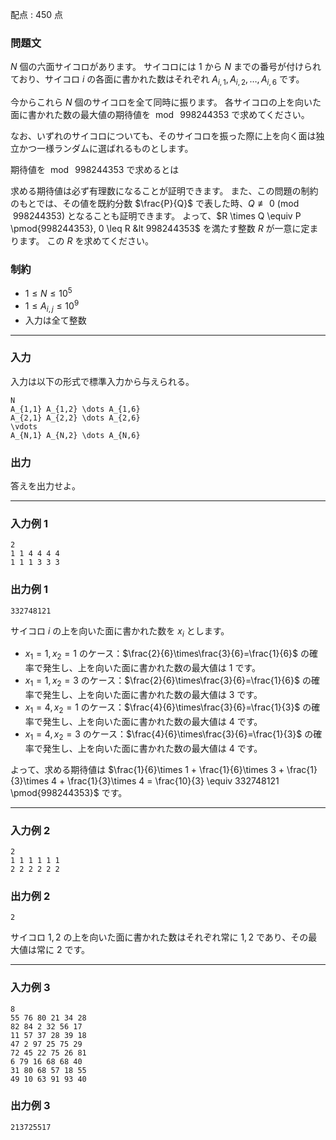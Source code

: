 配点 : $450$ 点

### 問題文

$N$ 個の六面サイコロがあります。 サイコロには $1$ から $N$ までの番号が付けられており、サイコロ $i$ の各面に書かれた数はそれぞれ $A_{i,1},A_{i,2},\dots,A_{i,6}$ です。

今からこれら $N$ 個のサイコロを全て同時に振ります。 各サイコロの上を向いた面に書かれた数の最大値の期待値を $\bmod\ 998244353$ で求めてください。

なお、いずれのサイコロについても、そのサイコロを振った際に上を向く面は独立かつ一様ランダムに選ばれるものとします。

期待値を $\bmod\ 998244353$ で求めるとは

求める期待値は必ず有理数になることが証明できます。 また、この問題の制約のもとでは、その値を既約分数 $\frac{P}{Q}$ で表した時、$Q \not\equiv 0 \pmod{998244353}$ となることも証明できます。 よって、$R \times Q \equiv P \pmod{998244353}, 0 \leq R &lt 998244353$ を満たす整数 $R$ が一意に定まります。 この $R$ を求めてください。 

### 制約

  * $1\leq N \leq 10^5$
  * $1\leq A_{i,j} \leq 10^9$
  * 入力は全て整数



* * *

### 入力

入力は以下の形式で標準入力から与えられる。
    
    
    N
    A_{1,1} A_{1,2} \dots A_{1,6}
    A_{2,1} A_{2,2} \dots A_{2,6}
    \vdots
    A_{N,1} A_{N,2} \dots A_{N,6}

### 出力

答えを出力せよ。

* * *

### 入力例 1
    
    
    2
    1 1 4 4 4 4
    1 1 1 3 3 3

### 出力例 1
    
    
    332748121

サイコロ $i$ の上を向いた面に書かれた数を $x_i$ とします。

  * $x_1=1,x_2=1$ のケース：$\frac{2}{6}\times\frac{3}{6}=\frac{1}{6}$ の確率で発生し、上を向いた面に書かれた数の最大値は $1$ です。
  * $x_1=1,x_2=3$ のケース：$\frac{2}{6}\times\frac{3}{6}=\frac{1}{6}$ の確率で発生し、上を向いた面に書かれた数の最大値は $3$ です。
  * $x_1=4,x_2=1$ のケース：$\frac{4}{6}\times\frac{3}{6}=\frac{1}{3}$ の確率で発生し、上を向いた面に書かれた数の最大値は $4$ です。
  * $x_1=4,x_2=3$ のケース：$\frac{4}{6}\times\frac{3}{6}=\frac{1}{3}$ の確率で発生し、上を向いた面に書かれた数の最大値は $4$ です。



よって、求める期待値は $\frac{1}{6}\times 1 + \frac{1}{6}\times 3 + \frac{1}{3}\times 4 + \frac{1}{3}\times 4 = \frac{10}{3} \equiv 332748121 \pmod{998244353}$ です。

* * *

### 入力例 2
    
    
    2
    1 1 1 1 1 1
    2 2 2 2 2 2

### 出力例 2
    
    
    2

サイコロ $1,2$ の上を向いた面に書かれた数はそれぞれ常に $1,2$ であり、その最大値は常に $2$ です。

* * *

### 入力例 3
    
    
    8
    55 76 80 21 34 28
    82 84 2 32 56 17
    11 57 37 28 39 18
    47 2 97 25 75 29
    72 45 22 75 26 81
    6 79 16 68 68 40
    31 80 68 57 18 55
    49 10 63 91 93 40

### 出力例 3
    
    
    213725517